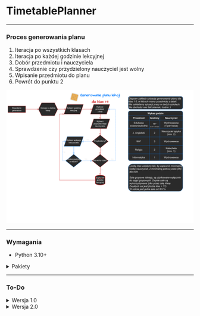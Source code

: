 # TimetablePlanner
---
### Proces generowania planu
1. Iteracja po wszystkich klasach
2. Iteracja po każdej godzinie lekcyjnej
3. Dobór przedmiotu i nauczyciela
4. Sprawdzenie czy przydzielony nauczyciel jest wolny
5. Wpisanie przedmiotu do planu
6. Powrót do punktu 2

![Schemat generowania planu lekcji](docs/Diagram.png)

---

### Wymagania
- Python 3.10+

<details>
<summary>Pakiety</summary>

```yml
Placeholder
Placeholder
```

</details>

---

### To-Do

<details>
<summary>Wersja 1.0</summary>

#### 1. Baza danych
> - [ ] Tabele:
>   - [x] Nauczyciele
>   - [x] Przedmioty
>   - [x] Klasy
>   - [x] Sale
>   - [ ] Plan lekcji
> - [ ] Wprowadzenie zabezpieczeń przed idiotyczną zmianą danych / Walidacja danych
> - [x] MS Access -> SQL -> phpMyAdmin
> - [x] Dostęp z serwera
> - [x] Wprowadzenie samych danych

#### 2. Generator
> - [ ] Generowanie planu na gotowych danych
> - [ ] Przydzielanie sali do klasy na bazie wolnych sal i liczby osób
> - [x] Przydzielenie nauczyciela do klasy na bazie etatu
> - [x] Przedmioty wychowawcy
>   - 0 = Dowolny nauczyciel przedmiotu
>   - 1 = Wychowawca
> - [x] Połączenie z bazą danych
> - [ ] Zapis danych tymczasowo jako XML/JSON
> - [ ] Komunikacja przez PyScript

#### 3. Strona
> - [ ] Prototyp wyglądu strony na bazie placeholderowych tabelek
> - [ ] Panel wprowadzania danych do bazy (?)
> - [ ] Umożliwienie przeglądu danych z bazy
> - [ ] Połączenie z bazą danych
> - [ ] Wyświetlenie danych na czysto lub odczytanie z XML/JSON (?)
> - [ ] Wyświetlenie danych w tabeli
> - [ ] Panel wyboru
>   - [ ] Klasy
>   - [ ] Nauczyciela
>   - [ ] Sali

</details>

<details>
<summary>Wersja 2.0</summary>

> - [ ] Rework wszystkiego bo dlaczego nie
> - [ ] Wsparcie roczników IV - VIII
> - [ ] Wsparcie klas ukierunkowanych

</details>